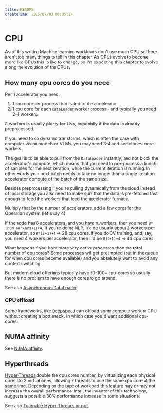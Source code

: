 ```yaml
---
title: README
createTime: 2025/07/03 00:05:24
---
```

# CPU

As of this writing Machine learning workloads don't use much CPU so there aren't too many things to tell in this chapter. As CPUs evolve to become more like GPUs this is like to change, so I'm expecting this chapter to evolve along the evolution of the CPUs.

## How many cpu cores do you need

Per 1 accelerator you need:

1. 1 cpu core per process that is tied to the accelerator
2. 1 cpu core for each `DataLoader` worker process - and typically you need 2-4 workers.

2 workers is usually plenty for LMs, especially if the data is already preprocessed.

If you need to do dynamic transforms, which is often the case with computer vision models or VLMs, you may need 3-4 and sometimes more workers.

The goal is to be able to pull from the `DataLoader` instantly, and not block the accelerator's compute, which means that you need to pre-process a bunch of samples for the next iteration, while the current iteration is running. In other words your next batch needs to take no longer than a single iteration accelerator compute of the batch of the same size.

Besides preprocessing if you're pulling dynamically from the cloud instead of local storage you also need to make sure that the data is pre-fetched fast enough to feed the workers that feed the accelerator furnace.

Multiply that by the number of accelerators, add a few cores for the Operation system (let's say 4).

If the node has 8 accelerators, and you have n_workers, then you need `8*(num_workers+1)+4`. If you're doing NLP, it'd be usually about 2 workers per accelerator, so `8*(2+1)+4` => 28 cpu cores. If you do CV training, and, say, you need 4 workers per accelerator, then it'd be `8(4+1)+4` => 44 cpu cores.

What happens if you have more very active processes than the total number of cpu cores? Some processes will get preempted (put in the queue for when cpu cores become available) and you absolutely want to avoid any context switching.

But modern cloud offerings typically have 50-100+ cpu-cores so usually there is no problem to have enough cores to go around.

See also [Asynchronous DataLoader](../../training/performance#asynchronous-dataloader).



### CPU offload

Some frameworks, like [Deepspeed](https://www.deepspeed.ai/tutorials/zero-offload/) can offload some compute work to CPU without creating a bottleneck. In which case you'd want additional cpu-cores.



## NUMA affinity

See [NUMA affinity](../../training/performance#numa-affinity).



## Hyperthreads

[Hyper-Threads](https://en.wikipedia.org/wiki/Hyper-threading) double the cpu cores number, by virtualizing each physical core into 2 virtual ones, allowing 2 threads to use the same cpu core at the same time. Depending on the type of workload this feature may or may not increase the overall performance. Intel, the inventor of this technology, suggests a possible 30% performance increase in some situations.

See also [To enable Hyper-Threads or not](../../orchestration/slurm/performance.md#to-enable-hyper-threads-or-not).
